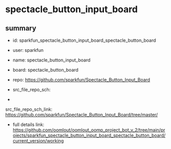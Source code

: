 # spectacle_button_input_board
 
## summary 
* id: sparkfun_spectacle_button_input_board_spectacle_button_board
* user: sparkfun
* name: spectacle_button_input_board
* board: spectacle_button_board
* repo: https://github.com/sparkfun/Spectacle_Button_Input_Board



* src_file_repo_sch: 
*
 src_file_repo_sch_link: https://github.com/sparkfun/Spectacle_Button_Input_Board/tree/master/
* full details link: https://github.com/oomlout/oomlout_oomp_project_bot_v_2/tree/main/projects/sparkfun_spectacle_button_input_board_spectacle_button_board/current_version/working  






